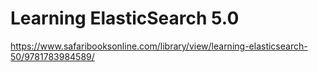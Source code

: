 # Learning ElasticSearch 5.0

https://www.safaribooksonline.com/library/view/learning-elasticsearch-50/9781783984589/
